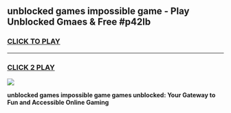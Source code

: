 
## unblocked games impossible game - Play Unblocked Gmaes & Free #p42lb
<h3>
<a href="https://news.freeplayer.one?title=unblocked_games_impossible_game&ref=03M">CLICK TO PLAY</a></h3>
<hr>

<h3>
<a href="https://news.freeplayer.one?title=unblocked_games_impossible_game&ref=03M">CLICK 2 PLAY</a>
  
</h3>

<a href="https://news.freeplayer.one?title=unblocked_games_impossible_game&ref=03M"><img src="https://clearcache.store/games.png"></a>


**unblocked games impossible game games unblocked: Your Gateway to Fun and Accessible Online Gaming**
